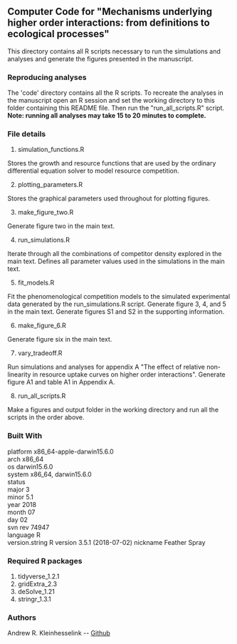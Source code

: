 ## Computer Code for "Mechanisms underlying higher order interactions: from definitions to ecological processes"

This directory contains all R scripts necessary to run the simulations and analyses and generate the figures presented in the manuscript. 

### Reproducing analyses 

The 'code' directory contains all the R scripts. To recreate the analyses in the manuscript open an R session and set the working directory to this folder  containing this README file.  Then run the "run_all_scripts.R" script. **Note: running all analyses may take 15 to 20 minutes to complete.**

### File details 

1. simulation_functions.R

  Stores the growth and resource functions that are used by the ordinary differential equation solver to model resource competition.  

2. plotting_parameters.R

  Stores the graphical parameters used throughout for plotting figures. 
  
3. make_figure_two.R

  Generate figure two in the main text. 

4. run_simulations.R

  Iterate through all the combinations of competitor density explored in the main text. Defines all parameter values used in the simulations in the main text. 

5. fit_models.R 

  Fit the phenomenological competition models to the simulated experimental data generated by the run_simulations.R script. Generate figure 3, 4, and 5 in the main text. Generate figures S1 and S2 in the supporting information. 
  
6. make_figure_6.R 

  Generate figure six in the main text. 
  
7. vary_tradeoff.R

  Run simulations and analyses for appendix A "The effect of relative non-linearity in resource uptake curves on higher order interactions".  Generate figure A1 and table A1 in Appendix A. 

8. run_all_scripts.R

  Make a figures and output folder in the working directory and run all the scripts in the order above. 
  
### Built With 

platform       x86_64-apple-darwin15.6.0   
arch           x86_64                      
os             darwin15.6.0                
system         x86_64, darwin15.6.0        
status                                     
major          3                           
minor          5.1                         
year           2018                        
month          07                          
day            02                          
svn rev        74947                       
language       R                           
version.string R version 3.5.1 (2018-07-02)
nickname       Feather Spray 

### Required R packages 

1. tidyverse_1.2.1
2. gridExtra_2.3   
3. deSolve_1.21    
4. stringr_1.3.1  

### Authors 

Andrew R. Kleinhesselink -- [Github](https://github.com/akleinhesselink)







